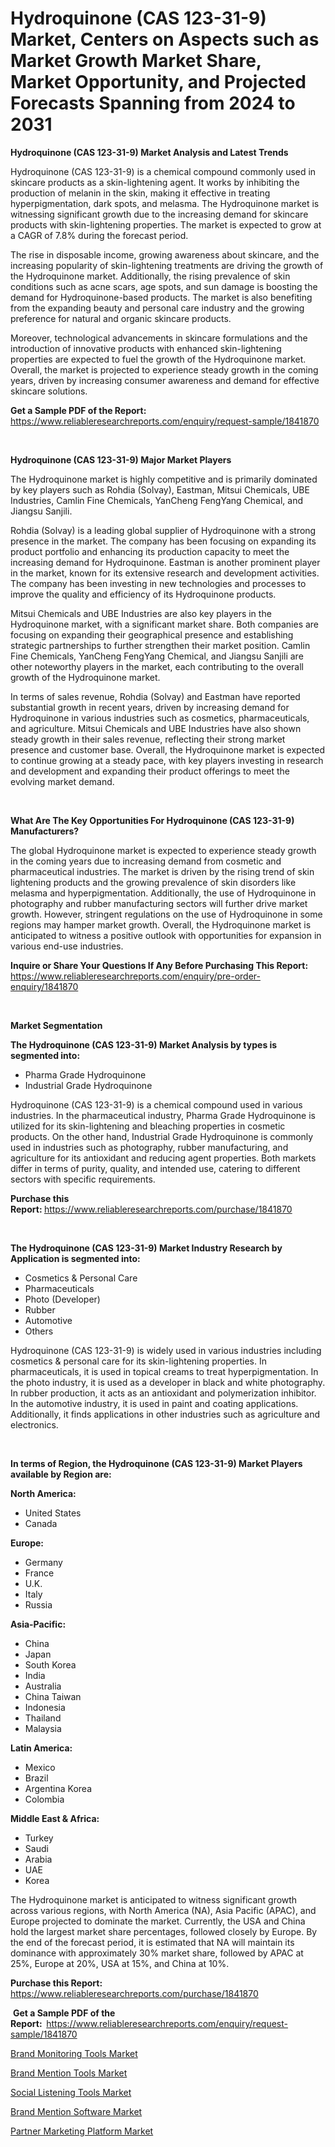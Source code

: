 <p><h1>Hydroquinone (CAS 123-31-9) Market, Centers on Aspects such as Market Growth Market Share, Market Opportunity, and Projected Forecasts Spanning from 2024 to 2031</h1></p><p><strong>Hydroquinone (CAS 123-31-9) Market Analysis and Latest Trends</strong></p>
<p><p>Hydroquinone (CAS 123-31-9) is a chemical compound commonly used in skincare products as a skin-lightening agent. It works by inhibiting the production of melanin in the skin, making it effective in treating hyperpigmentation, dark spots, and melasma. The Hydroquinone market is witnessing significant growth due to the increasing demand for skincare products with skin-lightening properties. The market is expected to grow at a CAGR of 7.8% during the forecast period.</p><p>The rise in disposable income, growing awareness about skincare, and the increasing popularity of skin-lightening treatments are driving the growth of the Hydroquinone market. Additionally, the rising prevalence of skin conditions such as acne scars, age spots, and sun damage is boosting the demand for Hydroquinone-based products. The market is also benefiting from the expanding beauty and personal care industry and the growing preference for natural and organic skincare products.</p><p>Moreover, technological advancements in skincare formulations and the introduction of innovative products with enhanced skin-lightening properties are expected to fuel the growth of the Hydroquinone market. Overall, the market is projected to experience steady growth in the coming years, driven by increasing consumer awareness and demand for effective skincare solutions.</p></p>
<p><strong>Get a Sample PDF of the Report:&nbsp;</strong> <a href="https://www.reliableresearchreports.com/enquiry/request-sample/1841870">https://www.reliableresearchreports.com/enquiry/request-sample/1841870</a></p>
<p>&nbsp;</p>
<p><strong>Hydroquinone (CAS 123-31-9) Major Market Players</strong></p>
<p><p>The Hydroquinone market is highly competitive and is primarily dominated by key players such as Rohdia (Solvay), Eastman, Mitsui Chemicals, UBE Industries, Camlin Fine Chemicals, YanCheng FengYang Chemical, and Jiangsu Sanjili.</p><p>Rohdia (Solvay) is a leading global supplier of Hydroquinone with a strong presence in the market. The company has been focusing on expanding its product portfolio and enhancing its production capacity to meet the increasing demand for Hydroquinone. Eastman is another prominent player in the market, known for its extensive research and development activities. The company has been investing in new technologies and processes to improve the quality and efficiency of its Hydroquinone products.</p><p>Mitsui Chemicals and UBE Industries are also key players in the Hydroquinone market, with a significant market share. Both companies are focusing on expanding their geographical presence and establishing strategic partnerships to further strengthen their market position. Camlin Fine Chemicals, YanCheng FengYang Chemical, and Jiangsu Sanjili are other noteworthy players in the market, each contributing to the overall growth of the Hydroquinone market.</p><p>In terms of sales revenue, Rohdia (Solvay) and Eastman have reported substantial growth in recent years, driven by increasing demand for Hydroquinone in various industries such as cosmetics, pharmaceuticals, and agriculture. Mitsui Chemicals and UBE Industries have also shown steady growth in their sales revenue, reflecting their strong market presence and customer base. Overall, the Hydroquinone market is expected to continue growing at a steady pace, with key players investing in research and development and expanding their product offerings to meet the evolving market demand.</p></p>
<p>&nbsp;</p>
<p><strong>What Are The Key Opportunities For Hydroquinone (CAS 123-31-9) Manufacturers?</strong></p>
<p><p>The global Hydroquinone market is expected to experience steady growth in the coming years due to increasing demand from cosmetic and pharmaceutical industries. The market is driven by the rising trend of skin lightening products and the growing prevalence of skin disorders like melasma and hyperpigmentation. Additionally, the use of Hydroquinone in photography and rubber manufacturing sectors will further drive market growth. However, stringent regulations on the use of Hydroquinone in some regions may hamper market growth. Overall, the Hydroquinone market is anticipated to witness a positive outlook with opportunities for expansion in various end-use industries.</p></p>
<p><strong>Inquire or Share Your Questions If Any Before Purchasing This Report:</strong> <a href="https://www.reliableresearchreports.com/enquiry/pre-order-enquiry/1841870">https://www.reliableresearchreports.com/enquiry/pre-order-enquiry/1841870</a></p>
<p>&nbsp;</p>
<p><strong>Market Segmentation</strong></p>
<p><strong>The Hydroquinone (CAS 123-31-9) Market Analysis by types is segmented into:</strong></p>
<p><ul><li>Pharma Grade Hydroquinone</li><li>Industrial Grade Hydroquinone</li></ul></p>
<p><p>Hydroquinone (CAS 123-31-9) is a chemical compound used in various industries. In the pharmaceutical industry, Pharma Grade Hydroquinone is utilized for its skin-lightening and bleaching properties in cosmetic products. On the other hand, Industrial Grade Hydroquinone is commonly used in industries such as photography, rubber manufacturing, and agriculture for its antioxidant and reducing agent properties. Both markets differ in terms of purity, quality, and intended use, catering to different sectors with specific requirements.</p></p>
<p><strong>Purchase this Report:&nbsp;</strong><a href="https://www.reliableresearchreports.com/purchase/1841870">https://www.reliableresearchreports.com/purchase/1841870</a></p>
<p>&nbsp;</p>
<p><strong>The Hydroquinone (CAS 123-31-9) Market Industry Research by Application is segmented into:</strong></p>
<p><ul><li>Cosmetics & Personal Care</li><li>Pharmaceuticals</li><li>Photo (Developer)</li><li>Rubber</li><li>Automotive</li><li>Others</li></ul></p>
<p><p>Hydroquinone (CAS 123-31-9) is widely used in various industries including cosmetics & personal care for its skin-lightening properties. In pharmaceuticals, it is used in topical creams to treat hyperpigmentation. In the photo industry, it is used as a developer in black and white photography. In rubber production, it acts as an antioxidant and polymerization inhibitor. In the automotive industry, it is used in paint and coating applications. Additionally, it finds applications in other industries such as agriculture and electronics.</p></p>
<p>&nbsp;</p>
<p><strong>In terms of Region, the Hydroquinone (CAS 123-31-9) Market Players available by Region are:</strong></p>
<p>
    <p> <strong> North America: </strong>
        <ul>
            <li>United States</li>
            <li>Canada</li>
        </ul>
        </p> 
    <p> <strong> Europe: </strong>
        <ul>
            <li>Germany</li>
            <li>France</li>
            <li>U.K.</li>
            <li>Italy</li>
            <li>Russia</li>
        </ul>
        </p> 
    <p> <strong> Asia-Pacific: </strong>
        <ul>
            <li>China</li>
            <li>Japan</li>
            <li>South Korea</li>
            <li>India</li>
            <li>Australia</li>
            <li>China Taiwan</li>
            <li>Indonesia</li>
            <li>Thailand</li>
            <li>Malaysia</li>
        </ul>
        </p> 
    <p> <strong> Latin America: </strong>
        <ul>
            <li>Mexico</li>
            <li>Brazil</li>
            <li>Argentina Korea</li>
            <li>Colombia</li>
        </ul>
        </p> 
    <p> <strong> Middle East & Africa: </strong>
        <ul>
            <li>Turkey</li>
            <li>Saudi</li>
            <li>Arabia</li>
            <li>UAE</li>
            <li>Korea</li>
        </ul>
    </p>
    </p>
<p><p>The Hydroquinone market is anticipated to witness significant growth across various regions, with North America (NA), Asia Pacific (APAC), and Europe projected to dominate the market. Currently, the USA and China hold the largest market share percentages, followed closely by Europe. By the end of the forecast period, it is estimated that NA will maintain its dominance with approximately 30% market share, followed by APAC at 25%, Europe at 20%, USA at 15%, and China at 10%.</p></p>
<p><strong>Purchase this Report: </strong><a href="https://www.reliableresearchreports.com/purchase/1841870">https://www.reliableresearchreports.com/purchase/1841870</a></p>
<p>&nbsp;<strong>Get a Sample PDF of the Report:&nbsp;&nbsp;</strong><a href="https://www.reliableresearchreports.com/enquiry/request-sample/1841870">https://www.reliableresearchreports.com/enquiry/request-sample/1841870</a></p>
<p><strong></strong></p>
<p><p><a href="https://medium.com/@earlernser/brand-monitoring-tools-market-trends-and-market-analysis-forecasted-for-period-2024-2031-11d0ffaef3b7">Brand Monitoring Tools Market</a></p><p><a href="https://medium.com/@earlernser/brand-mention-tools-market-exploring-market-share-market-trends-and-future-growth-53130e39b527">Brand Mention Tools Market</a></p><p><a href="https://medium.com/@earlernser/social-listening-tools-market-competitive-analysis-market-trends-and-forecast-to-2031-ab6153487482">Social Listening Tools Market</a></p><p><a href="https://medium.com/@earlernser/analyzing-brand-mention-software-market-global-industry-perspective-and-forecast-2024-to-2031-a05bf8268e94">Brand Mention Software Market</a></p><p><a href="https://medium.com/@earlernser/partner-marketing-platform-market-research-report-its-history-and-forecast-2024-to-2031-143e17c49d79">Partner Marketing Platform Market</a></p></p>
